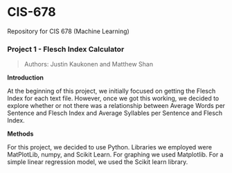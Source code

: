 # CIS-678
Repository for CIS 678 (Machine Learning)

### Project 1 - Flesch Index Calculator
> Authors: Justin Kaukonen and Matthew Shan

**Introduction**

At the beginning of this project, we initially focused on getting the Flesch Index for each text file. However, once we got this working, we decided to explore whether or not there was a relationship between Average Words per Sentence and Flesch Index and Average Syllables per Sentence and Flesch Index.

**Methods**

For this project, we decided to use Python. Libraries we employed were MatPlotLib, numpy, and Scikit Learn. For graphing we used Matplotlib. For a simple linear regression model, we used the Scikit learn library.
